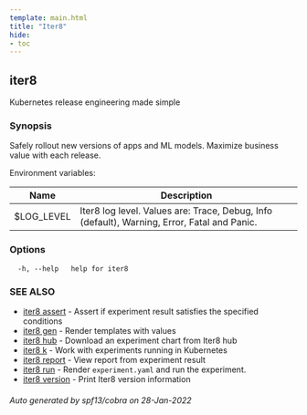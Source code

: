```yaml
---
template: main.html
title: "Iter8"
hide:
- toc
---
```


## iter8

Kubernetes release engineering made simple

### Synopsis

Safely rollout new versions of apps and ML models. Maximize business value with each release.

Environment variables:

| Name               | Description |
|--------------------| ------------|
| $LOG_LEVEL         | Iter8 log level. Values are: Trace, Debug, Info (default), Warning, Error, Fatal and Panic. |


### Options

```
  -h, --help   help for iter8
```

### SEE ALSO

* [iter8 assert](iter8_assert.md)	 - Assert if experiment result satisfies the specified conditions
* [iter8 gen](iter8_gen.md)	 - Render templates with values
* [iter8 hub](iter8_hub.md)	 - Download an experiment chart from Iter8 hub
* [iter8 k](iter8_k.md)	 - Work with experiments running in Kubernetes
* [iter8 report](iter8_report.md)	 - View report from experiment result
* [iter8 run](iter8_run.md)	 - Render `experiment.yaml` and run the experiment.
* [iter8 version](iter8_version.md)	 - Print Iter8 version information

###### Auto generated by spf13/cobra on 28-Jan-2022
